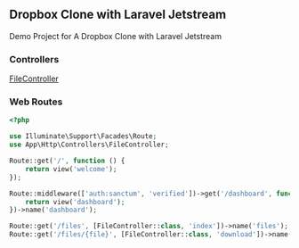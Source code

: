 ## Dropbox Clone with Laravel Jetstream

Demo Project for A Dropbox Clone with Laravel Jetstream

### Controllers

[FileController](https://github.com/akr4m/Dropbox-Clone-with-Laravel-Jetstream/blob/main/app/Http/Controllers/FileController.php)

### Web Routes

```php
<?php

use Illuminate\Support\Facades\Route;
use App\Http\Controllers\FileController;

Route::get('/', function () {
    return view('welcome');
});

Route::middleware(['auth:sanctum', 'verified'])->get('/dashboard', function () {
    return view('dashboard');
})->name('dashboard');

Route::get('/files', [FileController::class, 'index'])->name('files');
Route::get('/files/{file}', [FileController::class, 'download'])->name('files.download');

```

